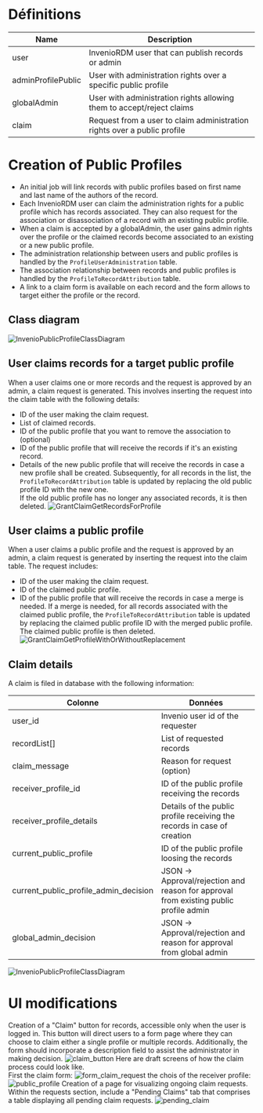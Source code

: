 
# Définitions
| Name               | Description                                                              |
|--------------------|--------------------------------------------------------------------------|
| user               | InvenioRDM user that can publish records or admin                        |
| adminProfilePublic | User with administration rights over a specific public profile           |
| globalAdmin        | User with administration rights allowing them to accept/reject claims    |
| claim              | Request from a user to claim administration rights over a public profile |
# Creation of Public Profiles
- An initial job will link records with public profiles based on first name and last name of the authors of the record.  
- Each InvenioRDM user can claim the administration rights for a public profile which has records associated. They can also request for the association or disassociation of a record with an existing public profile.  
- When a claim is accepted by a globalAdmin, the user gains admin rights over the profile or the claimed records become associated to an existing or a new public profile.  
- The administration relationship between users and public profiles is handled by the `ProfileUserAdministration` table.  
- The association relationship between records and public profiles is handled by the `ProfileToRecordAttribution` table.  
- A link to a claim form is available on each record and the form allows to target either the profile or the record.
## Class diagram
![InvenioPublicProfileClassDiagram](../img//InvenioPublicProfileClassDiagram.svg)
## User claims records for a target public profile
When a user claims one or more records and the request is approved by an admin, a claim request is generated. This involves inserting the request into the claim table with the following details:
- ID of the user making the claim request.
- List of claimed records.
- ID of the public profile that you want to remove the association to (optional)
- ID of the public profile that will receive the records if it's an existing record.
- Details of the new public profile that will receive the records in case a new profile shall be created.
Subsequently, for all records in the list, the `ProfileToRecordAttribution` table is updated by replacing the old public profile ID with the new one.  
If the old public profile has no longer any associated records, it is then deleted.
![GrantClaimGetRecordsForProfile](../img//GrantClaimGetRecordsForProfile.svg)
## User claims a public profile
When a user claims a public profile and the request is approved by an admin, a claim request is generated by inserting the request into the claim table. The request includes:
- ID of the user making the claim request.
- ID of the claimed public profile.
- ID of the public profile that will receive the records in case a merge is needed.
If a merge is needed, for all records associated with the claimed public profile, the `ProfileToRecordAttribution` table is updated by replacing the claimed public profile ID with the merged public profile. The claimed public profile is then deleted.
![GrantClaimGetProfileWithOrWithoutReplacement](../img//GrantClaimGetProfileWithOrWithoutReplacement.svg)
## Claim details
A claim is filed in database with the following information:

| Colonne                               | Données                                                                               |
|---------------------------------------|---------------------------------------------------------------------------------------|
| user_id                               | Invenio user id of the requester                                                      |
| recordList[]                          | List of requested records                                                             |
| claim_message                         | Reason for request (option)                                                           |
| receiver_profile_id                   | ID of the public profile receiving the records                                        |
| receiver_profile_details              | Details of the public profile receiving the records in case of creation               |
| current_public_profile                | ID of the public profile loosing the records                                          |
| current_public_profile_admin_decision | JSON -> Approval/rejection and reason for approval from existing public profile admin |
| global_admin_decision                 | JSON -> Approval/rejection and reason for approval from global admin                  |
![InvenioPublicProfileClassDiagram](../img//ClaimRequestProcess.svg)
# UI modifications
Creation of a "Claim" button for records, accessible only when the user is logged in. This button will direct users to a form page where they can choose to claim either a single profile or multiple records. Additionally, the form should incorporate a description field to assist the administrator in making decision.
![claim_button](../img//claim_button.png)
Here are draft screens of how the claim process could look like.  
First the claim form:
![form_claim_request](../img//invenio-claim-page.png)
the chois of the receiver profile:
![public_profile](../img//public_profile.png)
Creation of a page for visualizing ongoing claim requests.  
Within the requests section, include a "Pending Claims" tab that comprises a table displaying all pending claim requests.
![pending_claim](../img//pending_claim.png)
